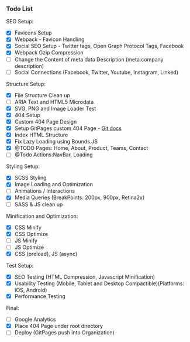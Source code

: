 ### Todo List

SEO Setup:
- [x] Favicons Setup
- [x] Webpack - Favicon Handling
- [x] Social SEO Setup - Twitter tags, Open Graph Protocol Tags, Facebook 
- [x] Webpack Gzip Compression
- [ ] Change the Content of meta data Description (meta:company description)
- [ ] Social Connections (Facebook, Twitter, Youtube, Instagram, Linked)
 
Structure Setup:
- [x] File Structure Clean up
- [ ] ARIA Text and HTML5 Microdata
- [x] SVG, PNG and Image Loader Test
- [x] 404 Setup
- [x] Custom 404 Page Design
- [x] Setup GitPages custom 404 Page - [Git docs](https://help.github.com/en/github/working-with-github-pages/creating-a-custom-404-page-for-your-github-pages-site)
- [x] Index HTML Structure
- [x] Fix Lazy Loading using Bounds.JS
- [x] @TODO Pages: Home, About, Product, Teams, Contact
- [ ] @Todo Actions:NavBar, Loading

Styling Setup:
- [x] SCSS Styling
- [x] Image Loading and Optimization
- [ ] Animations / Interactions
- [x] Media Queries (BreakPoints: 200px, 900px, Retina2x)
- [ ] SASS & JS clean up

Minification and Optimization:
- [x] CSS Minify
- [x] CSS Optimize
- [ ] JS Minify
- [ ] JS Optimize 
- [x] CSS (preload), JS (async)

Test Setup:
- [x] SEO Testing (HTML Compression, Javascript Minification) 
- [x] Usability Testing (Mobile, Tablet and Desktop Compactible)(Platforms: iOS, Android)
- [x] Performance Testing

Final:
- [ ] Google Analytics
- [x] Place 404 Page under root directory
- [ ] Deploy (GitPages push into Organization)